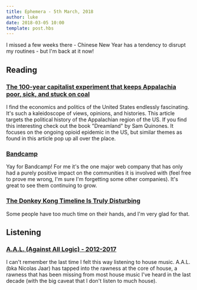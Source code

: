 ```yaml
---
title: Ephemera - 5th March, 2018
author: luke
date: 2018-03-05 10:00
template: post.hbs
---
```


I missed a few weeks there - Chinese New Year has a tendency to disrupt my routines - but I'm back at it now!

## Reading

### [The 100-year capitalist experiment that keeps Appalachia poor, sick, and stuck on coal](https://qz.com/1167671/the-100-year-capitalist-experiment-that-keeps-appalachia-poor-sick-and-stuck-on-coal/)

I find the economics and politics of the United States endlessly fascinating. It's such a kaleidoscope of
views, opinions, and histories. This article targets the political history of the Appalachian region
of the US. If you find this interesting check out the book "Dreamland" by Sam Quinones. It focuses on
the ongoing opioid epidemic in the US, but similar themes as found in this article pop up all over the place.

### [Bandcamp](https://daily.bandcamp.com/2018/02/12/the-bandcamp-2017-year-in-review/)

Yay for Bandcamp! For me it's the one major web company that has only had a purely positive impact
on the communities it is involved with (feel free to prove me wrong, I'm sure I'm forgetting some other companies).
It's great to see them continuing to grow.

### [The Donkey Kong Timeline Is Truly Disturbing](https://kotaku.com/the-donkey-kong-timeline-is-truly-disturbing-1823035151)

Some people have too much time on their hands, and I'm very glad for that.

## Listening

### [A.A.L. (Against All Logic) - 2012-2017](https://www.discogs.com/artist/3754267-AAL-Against-All-Logic)

I can't remember the last time I felt this way listening to house music. A.A.L. (bka Nicolas Jaar)
has tapped into the rawness at the core of house, a rawness that has been missing from most house music
I've heard in the last decade (with the big caveat that I don't listen to much house).
